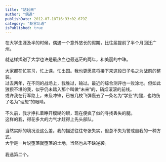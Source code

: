 ```yaml
---
title: "站起来"
author: "偶遇"
publishDate: 2012-07-18T16:33:02.679Z
category: "胡言乱语"
isPublished: true
---
```


在大学生涯及半的时候，偶遇一个意外悠长的假期，比往届提前了半个月回迁广州。<div>就这样挥别了大学也许是最热血也最迷茫的两年，和美丽的中珠。<wbr><div><br></div><div>大家都在忙实习，忙上课，忙出国。我也更愿意将接下来这段日子名之为战前的整装。</div><div>过去两年，在不同的战场上，我胜过，输过。最近的综合测评也一败涂地。但如此狼狈不堪的我，似乎仍未踏入那个叫做“未来”的，硝烟滚滚的前线。</div><div>或许我在行军路上，未及冲锋，已被几枚飞弹轰去了一条名为“学业”的腿，也灼伤了名为“理想”的眼睛。</div><div><br></div><div>不久前，我才挣扎着睁开模糊的眼，现在便疯了似的寻找丢失的腿。</div><div>这样的我，得花多大的力气才赶得上先头部队。</div><div><br></div><div>当然实际的境况没这么差，我的描述往往夸张失实，但总不失为警戒自我的一种方式。</div></div><div>大学是一片说堕落就堕落的土地，当然也从不缺逆袭。</div><div><br></div><div>我选第二个。</div>